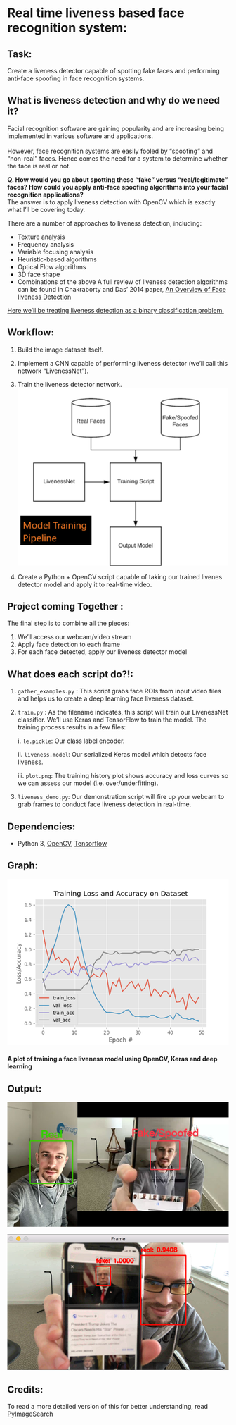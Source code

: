 # Real time liveness based face recognition system:

## Task:
Create a liveness detector capable of spotting fake faces and performing anti-face spoofing in face recognition systems.

## What is liveness detection and why do we need it?
Facial recognition software are gaining popularity and are increasing being implemented in various software and applications. <br>  
However, face recognition systems are easily fooled by “spoofing” and “non-real” faces. Hence comes the need for a system to determine whether the face is real or not. <br>

**Q. How would you go about spotting these “fake” versus “real/legitimate” faces? How could you apply anti-face spoofing algorithms into your facial recognition applications?**
<br>The answer is to apply liveness detection with OpenCV which is exactly what I’ll be covering today.

There are a number of approaches to liveness detection, including:
- Texture analysis
- Frequency analysis
- Variable focusing analysis
- Heuristic-based algorithms
- Optical Flow algorithms
- 3D face shape
- Combinations of the above
A full review of liveness detection algorithms can be found in Chakraborty and Das’ 2014 paper, [An Overview of Face liveness Detection](https://arxiv.org/pdf/1405.2227.pdf)

<u>Here we’ll be treating liveness detection as a binary classification problem.</u>
## Workflow:

1. Build the image dataset itself.
2. Implement a CNN capable of performing liveness detector (we’ll call this network “LivenessNet”).
3. Train the liveness detector network.
![](images/pipeline.png)

4. Create a Python + OpenCV script capable of taking our trained livenes detector model and apply it to real-time video.

## Project coming Together :
The final step is to combine all the pieces:
1. We’ll access our webcam/video stream
2. Apply face detection to each frame
3. For each face detected, apply our liveness detector model
## What does each script do?!:

1. `gather_examples.py` : This script grabs face ROIs from input video files and helps us to create a deep learning face liveness dataset.
    
2. `train.py` : As the filename indicates, this script will train our LivenessNet classifier. We’ll use Keras and TensorFlow to train the model. The training process results in a few files:

    i. `le.pickle`: Our class label encoder.
        
    ii. `liveness.model`: Our serialized Keras model which detects face liveness.
        
    iii. `plot.png`: The training history plot shows accuracy and loss curves so we can assess our model (i.e. over/underfitting).

3. `liveness_demo.py`: Our demonstration script will fire up your webcam to grab frames to conduct face liveness detection in real-time.

## Dependencies:

* Python 3, [OpenCV](https://opencv.org/), [Tensorflow](https://www.tensorflow.org/)


## Graph:

![](images/plot.png)
#### A plot of training a face liveness model using OpenCV, Keras and deep learning

## Output:

![](images/output.jpg)

![](images/output2.png)

## Credits:

To read a more detailed version of this for better understanding, read [PyImageSearch](https://www.pyimagesearch.com/2019/03/11/liveness-detection-with-opencv/)
